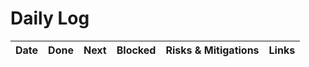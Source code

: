 # Daily Log

| Date | Done | Next | Blocked | Risks & Mitigations | Links |
| --- | --- | --- | --- | --- | --- |
